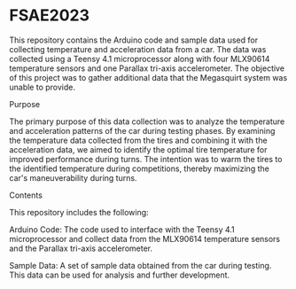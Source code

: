 # FSAE2023

This repository contains the Arduino code and sample data used for collecting temperature and acceleration data from a car. The data was collected using a Teensy 4.1 microprocessor along with four MLX90614 temperature sensors and one Parallax tri-axis accelerometer. The objective of this project was to gather additional data that the Megasquirt system was unable to provide.

Purpose

The primary purpose of this data collection was to analyze the temperature and acceleration patterns of the car during testing phases. By examining the temperature data collected from the tires and combining it with the acceleration data, we aimed to identify the optimal tire temperature for improved performance during turns. The intention was to warm the tires to the identified temperature during competitions, thereby maximizing the car's maneuverability during turns.

Contents

This repository includes the following:

Arduino Code: The code used to interface with the Teensy 4.1 microprocessor and collect data from the MLX90614 temperature sensors and the Parallax tri-axis accelerometer.

Sample Data: A set of sample data obtained from the car during testing. This data can be used for analysis and further development.
